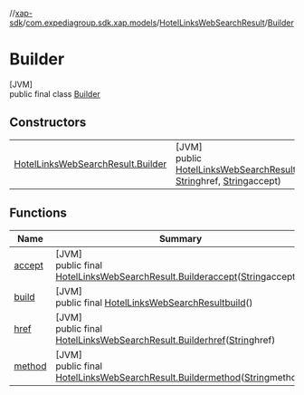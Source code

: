 //[xap-sdk](../../../../index.md)/[com.expediagroup.sdk.xap.models](../../index.md)/[HotelLinksWebSearchResult](../index.md)/[Builder](index.md)

# Builder

[JVM]\
public final class [Builder](index.md)

## Constructors

| | |
|---|---|
| [HotelLinksWebSearchResult.Builder](-hotel-links-web-search-result.-builder.md) | [JVM]<br>public [HotelLinksWebSearchResult.Builder](index.md)[HotelLinksWebSearchResult.Builder](-hotel-links-web-search-result.-builder.md)([String](https://docs.oracle.com/javase/8/docs/api/java/lang/String.html)method, [String](https://docs.oracle.com/javase/8/docs/api/java/lang/String.html)href, [String](https://docs.oracle.com/javase/8/docs/api/java/lang/String.html)accept) |

## Functions

| Name | Summary |
|---|---|
| [accept](accept.md) | [JVM]<br>public final [HotelLinksWebSearchResult.Builder](index.md)[accept](accept.md)([String](https://docs.oracle.com/javase/8/docs/api/java/lang/String.html)accept) |
| [build](build.md) | [JVM]<br>public final [HotelLinksWebSearchResult](../index.md)[build](build.md)() |
| [href](href.md) | [JVM]<br>public final [HotelLinksWebSearchResult.Builder](index.md)[href](href.md)([String](https://docs.oracle.com/javase/8/docs/api/java/lang/String.html)href) |
| [method](method.md) | [JVM]<br>public final [HotelLinksWebSearchResult.Builder](index.md)[method](method.md)([String](https://docs.oracle.com/javase/8/docs/api/java/lang/String.html)method) |
